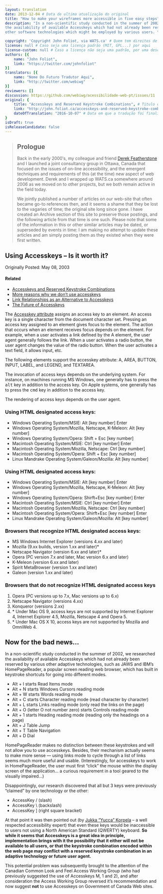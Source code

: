 ```yaml
---
layout: translation
date: 2013-12-04 # Data de ultima atualização do original
title: "How to make your wireframes more accessible in five easy steps" # Titulo traduzido
description: "In a non-scientific study conducted in the summer of 2002, we researched
the availability of available Accesskeys which had not already been reserved by various
other software technologies which might be employed by various users. "

copyright: 'Copyright John Foliot, via WATS.ca' # Quem tem direitos de cópia
license: null # Caso seja uma licença padrão (MIT, GPL...) por aqui
license-custom: null # Caso a licença não seja uma padrão, por uma descrição curta dela aqui
authors: [{
    name: "John Foliot",
    link: "https://twitter.com/johnfoliot"
}]
translators: [{
    name: "Nome Do Futuro Tradutor Aqui",
    link: "http://twitter.com/webiwg"
}]
reviewers: []
discussion: https://github.com/webiwg/acessibilidade-web-pt/issues/11
original: {
    title: "Accesskeys and Reserved Keystroke Combinations", # Titulo original, no idioma origial
    link: "http://john.foliot.ca/accesskeys-and-reserved-keystroke-combinations/", # Link para documento original
    dateOfTranslation: "2016-10-07" # Data em que a tradução foi finalizada
}
isDraft: true
isReleaseCandidate: false
---
```


> Prologue
> --------
>
> Back in the early 2000′s,
> my colleague and friend [Derek Featherstone](http://simplyaccessible.com/)
> and I launched a joint consultancy group in Ottawa,
> Canada that focused on the issues of on-line accessibility,
> and the emergent techniques and requirements of this (at the time) new aspect of web development.
> Derek and I wrapped up WATS.ca somewhere around 2006 as we moved on to other projects,
> but we both remain active in the field today.
>
> We jointly published a number of articles on our web-site that often became go-to references then,
> and it seems a shame that they be lost to the vagaries of time;
> the original site long since gone.
> I have created an Archive section of this site to preserve those postings,
> and the following article from that time is one such.
> Please note that some of the information in this or other similar articles may be dated,
> or superseded by events in time:
> I am making no attempt to update these articles and am simply posting them as they existed when they were first written.


Using Accesskeys – Is it worth it?
----------------------------------

Originally Posted: May 08, 2003

#### Related

-   [Accesskeys and Reserved Keystroke
    Combinations](//john.foliot.ca/accesskeys-and-reserved-keystroke-combinations/)
-   [More reasons why we don’t use
    accesskeys](//john.foliot.ca/more-reasons-why-we-dont-use-accesskeys/)
-   [Link Relationships as an Alternative to
    Accesskeys](//john.foliot.ca/link-relationships-as-an-alternative-to-accesskeys/)
-   [The Future of Accesskeys](//john.foliot.ca/the-future-of-accesskeys/)

The [Accesskey attribute](http://www.w3.org/tr/html401/interact/forms.html#adef-accesskey)
assigns an access key to an element.
An access key is a single character from the document character set.
Pressing an access key assigned to an element gives focus to the element.
The action that occurs when an element receives focus depends on the element.
For example, when a user activates a link defined by the A element, the user agent generally follows the link.
When a user activates a radio button, the user agent changes the value of the radio button.
When the user activates a text field, it allows input, etc.

The following elements support the accesskey attribute:
A, AREA, BUTTON, INPUT, LABEL, and LEGEND, and TEXTAREA.

The invocation of access keys depends on the underlying system.
For instance, on machines running MS Windows, one generally has to press the <kbd>alt</kbd> key in addition to the access key.
On Apple systems, one generally has to press the <kbd>cmd</kbd> key in addition to the access key.

The rendering of access keys depends on the user agent.

### Using HTML designated access keys:

-   Windows Operating System/MSIE: Alt \[key number\] Enter
-   Windows Operating System/Mozilla, Netscape, K-Meleon: Alt \[key number\]
-   Windows Operating System/Opera: Shift + Esc \[key number\]
-   Macintosh Operating System/MSIE: Ctrl \[key number\] Enter
-   Macintosh Operating System/Mozilla, Netscape: Ctrl \[key number\]
-   Macintosh Operating System/Opera: Shift + Esc \[key number\]
-   Linux Mandrake Operating System/Galeon/Mozilla: Alt \[key number\]

### Using HTML designated access keys:

-   Windows Operating System/MSIE: Alt \[key number\] Enter
-   Windows Operating System/Mozilla, Netscape, K-Meleon: Alt \[key number\]
-   Windows Operating System/Opera: Shirft+Esc \[key number\] Enter
-   Macintosh Operating System/MSIE: Ctrl \[key number\] Enter
-   Macintosh Operating System/Mozilla, Netscape: Ctrl \[key number\]
-   Macintosh Operating System/Opera: Shirft+Esc \[key number\] Enter
-   Linux Mandrake Operating System/Galeon/Mozilla: Alt \[key number\]

### Browsers that recognize HTML designated access keys:

-   MS Windows Internet Explorer (versions 4.xx and later)
-   Mozilla (9.xx builds, version 1.xx and later)\*
-   Netscape Navigator (version 6.xx and later)\*
-   Opera (PC version 7.x and later, Mac version 6.x and later)
-   K-Meleon (version 6.xx and later)
-   Spirit MetaBrowser (version 1.xx and later)
-   Galeon (version 1.xx and later)

### Browsers that do not recognize HTML designated access keys

1.  Opera (PC versions up to 7.x, Mac versions up to 6.x)
2.  Netscape Navigator (versions 4.xx)
3.  Konqueror (versions 2.xx)
4.  \* Under Mac OS 9, access keys are not supported by Internet Explorer 4,
    Internet Explorer 4.5, Mozilla, Netscape 4 and Opera 5.
5.  \* Under Mac OS X 10, access keys are not supported by Mozilla and
    OmniWeb 4.

Now for the bad news…
---------------------

In a non-scientific study conducted in the summer of 2002,
we researched the availability of available Accesskeys which had not already been reserved by various other adaptive technologies,
such as JAWS and IBM’s HomePageReader,
a popular screen reading web browser,
which has built in keystroke shortcuts for going into different modes.

-   Alt + I starts Read Items mode
-   Alt + N starts Windows Cursors reading mode
-   Alt + W starts Words reading mode
-   Alt + C starts Character reading mode (read character by character)
-   Alt + L starts Links reading mode (only read the links on the page)
-   Alt + O (letter O not number zero) starts Controls reading mode
-   Alt + 1 starts Heading reading mode (reading only the headings on a page)
-   Alt + J Table Jump
-   Alt + T Table Navigation
-   Alt + D Dial

HomePageReader makes no distinction between these keystrokes and will not allow you to use accesskeys.
Besides, their mechanism actually seems to make more sense —
using links mode to cycle through a list of links seems much more useful and usable.
(Interestingly, for accesskeys to work in HomePageReader,
the user must first “click” the mouse within the display screen of the application…
a curious requirement in a tool geared to the visually impaired…)

Disappointingly, our research discovered that all but 3 keys were previously “claimed” by one technology or the other:

-   AccessKey / (slash)
-   AccessKey \\ (backslash)
-   AccessKey \] (right square bracket)

At that point it was then pointed out (by [Jukka “Yucca” Korpela](http://www.cs.tut.fi/~jkorpela/) –
a well respected accessibility expert) that even these keys would be inaccessible to users not using a North American Standard (QWERTY) keyboard.
**So while it seems that Accesskeys is a great idea in principle,
implementation brings with it the possibility that it either will not be available to all users,
or that the keystroke combination encoded within the web page may conflict with a reserved keystroke combination in an adaptive technology or future user agent.**

This potential problem was subsequently brought to the attention of the Canadian Common Look and Feel Access Working Group
(who had previously suggested the use of Accesskeys M, 1 and 2),
and after consideration the Access Working Group reversed it’s recommendation and now suggest **not** to use Accesskeys on Government of Canada Web sites.
